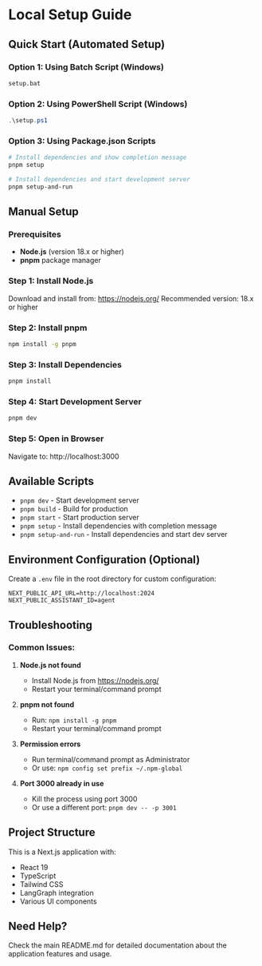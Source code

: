 # Local Setup Guide

## Quick Start (Automated Setup)

### Option 1: Using Batch Script (Windows)
```bash
setup.bat
```

### Option 2: Using PowerShell Script (Windows)
```powershell
.\setup.ps1
```

### Option 3: Using Package.json Scripts
```bash
# Install dependencies and show completion message
pnpm setup

# Install dependencies and start development server
pnpm setup-and-run
```

## Manual Setup

### Prerequisites
- **Node.js** (version 18.x or higher)
- **pnpm** package manager

### Step 1: Install Node.js
Download and install from: https://nodejs.org/
Recommended version: 18.x or higher

### Step 2: Install pnpm
```bash
npm install -g pnpm
```

### Step 3: Install Dependencies
```bash
pnpm install
```

### Step 4: Start Development Server
```bash
pnpm dev
```

### Step 5: Open in Browser
Navigate to: http://localhost:3000

## Available Scripts

- `pnpm dev` - Start development server
- `pnpm build` - Build for production
- `pnpm start` - Start production server
- `pnpm setup` - Install dependencies with completion message
- `pnpm setup-and-run` - Install dependencies and start dev server

## Environment Configuration (Optional)

Create a `.env` file in the root directory for custom configuration:

```env
NEXT_PUBLIC_API_URL=http://localhost:2024
NEXT_PUBLIC_ASSISTANT_ID=agent
```

## Troubleshooting

### Common Issues:

1. **Node.js not found**
   - Install Node.js from https://nodejs.org/
   - Restart your terminal/command prompt

2. **pnpm not found**
   - Run: `npm install -g pnpm`
   - Restart your terminal/command prompt

3. **Permission errors**
   - Run terminal/command prompt as Administrator
   - Or use: `npm config set prefix ~/.npm-global`

4. **Port 3000 already in use**
   - Kill the process using port 3000
   - Or use a different port: `pnpm dev -- -p 3001`

## Project Structure

This is a Next.js application with:
- React 19
- TypeScript
- Tailwind CSS
- LangGraph integration
- Various UI components

## Need Help?

Check the main README.md for detailed documentation about the application features and usage.
